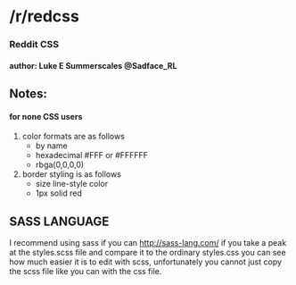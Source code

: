 # /r/redcss
### Reddit CSS
#### author: Luke E Summerscales @Sadface_RL

## Notes:
#### for none CSS users
1. color formats are as follows
   * by name
   * hexadecimal #FFF or #FFFFFF
   * rbga(0,0,0,0)
2. border styling is as follows
   * size line-style color
   * 1px solid red

## SASS LANGUAGE
I recommend using sass if you can http://sass-lang.com/
if you take a peak at the styles.scss file and compare it to
the ordinary styles.css you can see how much easier it is to edit
with scss, unfortunately you cannot just copy the scss file like
you can with the css file.

